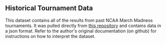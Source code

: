 ## Historical Tournament Data
This dataset contains all of the results from past NCAA March Madness tournaments. It was pulled directly from [this repository](https://github.com/danvk/march-madness-data) and contains data in a json format. Refer to the author's original documentation (on github) for instructions on how to interpret the dataset. 